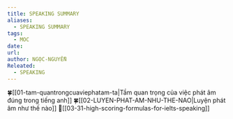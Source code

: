 ```yaml
---
title: SPEAKING SUMMARY
aliases:
  - SPEAKING SUMMARY
tags:
  - MOC
date: 
url: 
author: NGỌC-NGUYỄN
Releated:
  - SPEAKING
---
```


🍀[[01-tam-quantrongcuaviephatam-ta|Tầm quan trọng của việc phát âm đúng trong tiếng anh]]
🍀[[02-LUYEN-PHAT-AM-NHU-THE-NAO|Luyện phát âm như thế nào]]
📘[[03-31-high-scoring-formulas-for-ielts-speaking]]